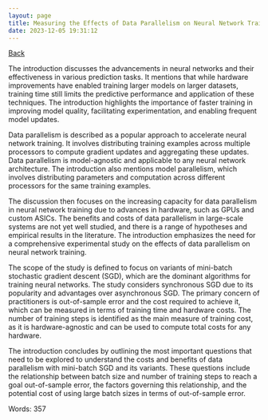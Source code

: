 ```yaml
---
layout: page
title: Measuring the Effects of Data Parallelism on Neural Network Training
date: 2023-12-05 19:31:12
---
```


[Back](./)


The introduction discusses the advancements in neural networks and their effectiveness in various prediction tasks. It mentions that while hardware improvements have enabled training larger models on larger datasets, training time still limits the predictive performance and application of these techniques. The introduction highlights the importance of faster training in improving model quality, facilitating experimentation, and enabling frequent model updates. 

Data parallelism is described as a popular approach to accelerate neural network training. It involves distributing training examples across multiple processors to compute gradient updates and aggregating these updates. Data parallelism is model-agnostic and applicable to any neural network architecture. The introduction also mentions model parallelism, which involves distributing parameters and computation across different processors for the same training examples. 

The discussion then focuses on the increasing capacity for data parallelism in neural network training due to advances in hardware, such as GPUs and custom ASICs. The benefits and costs of data parallelism in large-scale systems are not yet well studied, and there is a range of hypotheses and empirical results in the literature. The introduction emphasizes the need for a comprehensive experimental study on the effects of data parallelism on neural network training. 

The scope of the study is defined to focus on variants of mini-batch stochastic gradient descent (SGD), which are the dominant algorithms for training neural networks. The study considers synchronous SGD due to its popularity and advantages over asynchronous SGD. The primary concern of practitioners is out-of-sample error and the cost required to achieve it, which can be measured in terms of training time and hardware costs. The number of training steps is identified as the main measure of training cost, as it is hardware-agnostic and can be used to compute total costs for any hardware. 

The introduction concludes by outlining the most important questions that need to be explored to understand the costs and benefits of data parallelism with mini-batch SGD and its variants. These questions include the relationship between batch size and number of training steps to reach a goal out-of-sample error, the factors governing this relationship, and the potential cost of using large batch sizes in terms of out-of-sample error.

Words: 357